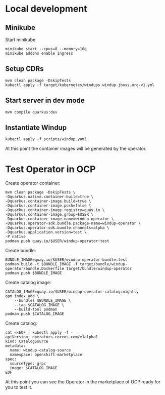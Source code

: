 # Local development

## Minikube

Start minikube

```shell
minikube start --cpus=8 --memory=10g
minikube addons enable ingress
```

## Setup CDRs

```shell
mvn clean package -DskipTests
kubectl apply -f target/kubernetes/windups.windup.jboss.org-v1.yml
```

## Start server in dev mode

```shell
mvn compile quarkus:dev
```

## Instantiate Windup

```shell
kubectl apply -f scripts/windup.yaml
```

At this point the container images will be generated by the operator.

# Test Operator in OCP

Create operator container:

```shell
mvn clean package -DskipTests \
-Dquarkus.native.container-build=true \
-Dquarkus.container-image.build=true \
-Dquarkus.container-image.push=false \
-Dquarkus.container-image.registry=quay.io \
-Dquarkus.container-image.group=$USER \
-Dquarkus.container-image.name=windup-operator \
-Dquarkus.operator-sdk.bundle.package-name=windup-operator \
-Dquarkus.operator-sdk.bundle.channels=alpha \
-Dquarkus.application.version=test \
-P native
podman push quay.io/$USER/windup-operator:test
```

Create bundle:

```shell
BUNDLE_IMAGE=quay.io/$USER/windup-operator-bundle:test
podman build -t $BUNDLE_IMAGE -f target/bundle/windup-operator/bundle.Dockerfile target/bundle/windup-operator
podman push $BUNDLE_IMAGE
```

Create catalog image:

```shell
CATALOG_IMAGE=quay.io/$USER/windup-operator-catalog:nightly
opm index add \
    --bundles $BUNDLE_IMAGE \
    --tag $CATALOG_IMAGE \
    --build-tool podman
podman push $CATALOG_IMAGE
```

Create catalog:

```shell
cat <<EOF | kubectl apply -f -
apiVersion: operators.coreos.com/v1alpha1
kind: CatalogSource
metadata:
  name: windup-catalog-source
  namespace: openshift-marketplace
spec:
  sourceType: grpc
  image: $CATALOG_IMAGE
EOF
```

At this point you can see the Operator in the marketplace of OCP ready for you to test it.

